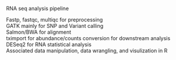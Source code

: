 RNA seq analysis pipeline

Fastp, fastqc, multiqc for preprocessing \
GATK mainly for SNP and Variant calling \
Salmon/BWA for alignment \
tximport for abundance/counts conversion for downstream analysis \
DESeq2 for RNA statistical analysis \
Associated data manipulation, data wrangling, and visulization in R
